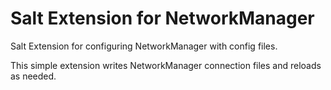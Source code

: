# Salt Extension for NetworkManager

Salt Extension for configuring NetworkManager with config files.

This simple extension writes NetworkManager connection files and reloads as needed.



